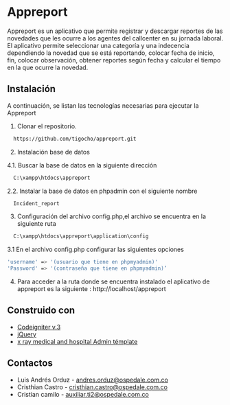 
# Appreport

Appreport es un aplicativo que permite registrar y descargar reportes de las novedades que les ocurre a los agentes del callcenter en su jornada laboral. El aplicativo permite seleccionar una categoría y una indecencia dependiendo la novedad que se está reportando, colocar fecha de inicio, fin, colocar observación, obtener reportes según fecha y calcular el tiempo en la que ocurre la novedad.
## Instalación
A continuación, se listan las tecnologías necesarias para ejecutar la Appreport

1. Clonar el repositorio.  
```bash
  https://github.com/tigocho/appreport.git
```
2. Instalación base de datos 

4.1. Buscar la base de datos en la siguiente dirección
```bash
  C:\xampp\htdocs\appreport
```  
2.2. Instalar la base de datos en phpadmin con el siguiente nombre
```bash
  Incident_report
```  
3. Configuración del archivo config.php,el archivo se encuentra en la siguiente ruta
```bash
  C:\xampp\htdocs\appreport\application\config
```  
3.1 En el archivo config.php configurar las siguientes opciones
```bash
'username' => '(usuario que tiene en phpmyadmin)'
'Password' => '(contraseña que tiene en phpmyadmin)’
``` 
4. Para acceder a la ruta donde se encuentra instalado el aplicativo de appreport es la siguiente : http://localhost/appreport

## Construido con

 - [Codeigniter v.3 ](https://codeigniter.com/)
 - [jQuery](https://jquery.com/)
 - [x ray medical and hospital Admin témplate](https://templates.iqonic.design/xray/html/dashboard-1.html)

## Contactos

- Luis Andrés Orduz - andres.orduz@ospedale.com.co
- Cristhian Castro - cristhian.castro@ospedale.com.co
- Cristian camilo - auxiliar.ti2@ospedale.com.co
